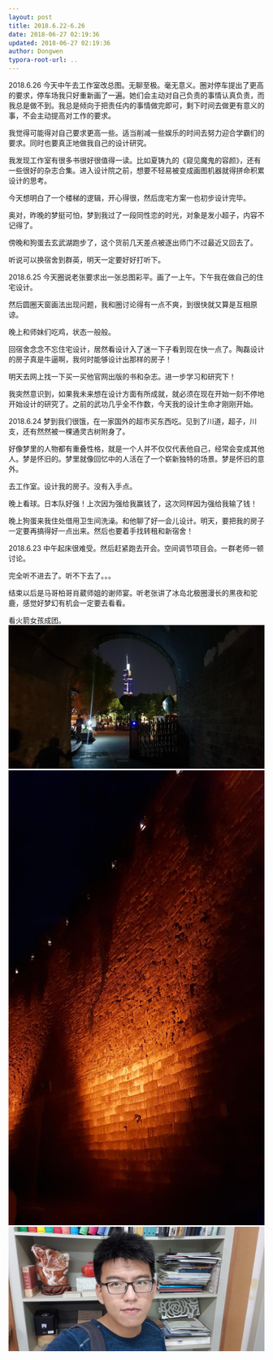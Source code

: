 ```yaml
---
layout: post
title: 2018.6.22-6.26
date: 2018-06-27 02:19:36
updated: 2018-06-27 02:19:36
author: Dongwen
typora-root-url: ..
---
```




2018.6.26
今天中午去工作室改总图。无聊至极。毫无意义。圈对停车提出了更高的要求，停车场我只好重新画了一遍。她们会主动对自己负责的事情认真负责，而我总是做不到。我总是倾向于把责任内的事情做完即可，剩下时间去做更有意义的事，不会主动提高对工作的要求。

我觉得可能得对自己要求更高一些。适当削减一些娱乐的时间去努力迎合学霸们的要求。同时也要真正地做我自己的设计研究。

我发现工作室有很多书很好很值得一读。比如夏铸九的《窥见魔鬼的容颜》，还有一些很好的杂志合集。进入设计院之前，想要不轻易被变成画图机器就得拼命积累设计的思考。

今天想明白了一个楼梯的逻辑，开心得很，然后庞宅方案一也初步设计完毕。

奥对，昨晚的梦挺可怕，梦到我过了一段同性恋的时光，对象是发小超子，内容不记得了。

傍晚和狗蛋去玄武湖跑步了，这个货前几天差点被逐出师门不过最近又回去了。

听说可以换宿舍到群英，明天一定要好好打听下。

2018.6.25
今天圈说老张要求出一张总图彩平。画了一上午。下午我在做自己的住宅设计。

然后圆圈天窗画法出现问题，我和圈讨论得有一点不爽，到很快就又算是互相原谅。

晚上和师妹们吃鸡，状态一般般。

回宿舍念念不忘住宅设计，居然看设计入了迷一下子看到现在快一点了。陶磊设计的房子真是牛逼啊，我何时能够设计出那样的房子！

明天去网上找一下买一买他官网出版的书和杂志。进一步学习和研究下！

我突然意识到，如果我未来想在设计方面有所成就，就必须在现在开始一刻不停地开始设计的研究了。之前的武功几乎全不作数，今天我的设计生命才刚刚开始。



2018.6.24
梦到我们很饿，在一家国外的超市买东西吃。见到了川道，超子，川支，还有然然被一棵通灵古树附身了。

好像梦里的人物都有重叠性格，就是一个人并不仅仅代表他自己，经常会变成其他人。梦是怀旧的。梦里就像回忆中的人活在了一个崭新独特的场景。梦是怀旧的意外。

去工作室。设计我的房子。没有入手点。

晚上看球。日本队好强！上次因为强给我赢钱了，这次同样因为强给我输了钱！

晚上狗蛋来我住处借用卫生间洗澡。和他聊了好一会儿设计。明天，要把我的房子一定要再搞得好一点出来。然后也要着手找转租和新宿舍！


2018.6.23
中午起床很难受。然后赶紧跑去开会。空间调节项目会。一群老师一顿讨论。

完全听不进去了。听不下去了。。。

结束以后是马哥柏哥肖葳师姐的谢师宴。听老张讲了冰岛北极圈漫长的黑夜和驼鹿，感觉好梦幻有机会一定要去看看。

看火箭女孩成团。
   ![](/img/in-post/x51741196.jpg)
![](/img/in-post/x51741198.jpg)
![](/img/in-post/x51741195.jpg)
